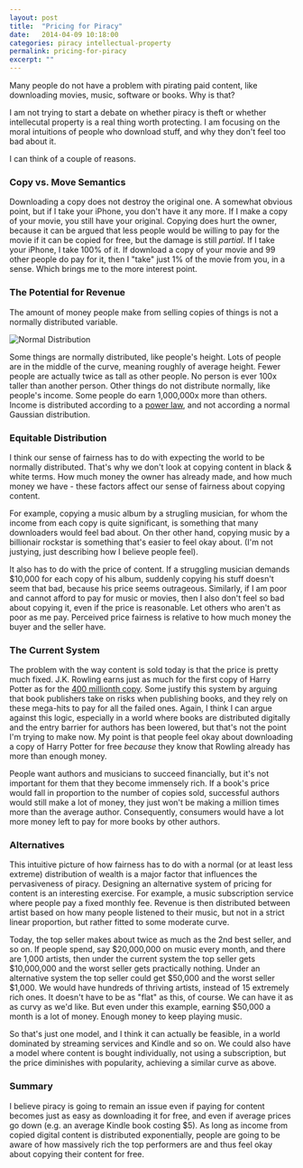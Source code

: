 ```yaml
---
layout: post
title:  "Pricing for Piracy"
date:   2014-04-09 10:18:00
categories: piracy intellectual-property
permalink: pricing-for-piracy
excerpt: ""
---
```

Many people do not have a problem with pirating paid content, like downloading movies, music, software or books. Why is that? 

I am not trying to start a debate on whether piracy is theft or whether intellecutal property is a real thing worth protecting. I am focusing on the moral intuitions of people who download stuff, and why they don't feel too bad about it.

I can think of a couple of reasons.

### Copy vs. Move Semantics

Downloading a copy does not destroy the original one. A somewhat obvious point, but if I take your iPhone, you don't have it any more. If I make a copy of your movie, you still have your original. Copying does hurt the owner, because it can be argued that less people would be willing to pay for the movie if it can be copied for free, but the damage is still *partial*. If I take your iPhone, I take 100% of it. If download a copy of your movie and 99 other people do pay for it, then I "take" just 1% of the movie from you, in a sense. Which brings me to the more interest point.

### The Potential for Revenue

The amount of money people make from selling copies of things is not a normally distributed variable. 

![Normal Distribution](https://s3.amazonaws.com/gigantt_pub_imgs/2014/04/1397593407.png)

Some things are normally distributed, like people's height. Lots of people are in the middle of the curve, meaning roughly of average height. Fewer people are actually twice as tall as other people. No person is ever 100x taller than another person. Other things do not distribute normally, like people's income. Some people do earn 1,000,000x more than others. Income is distributed according to a [power law](http://en.wikipedia.org/wiki/Power_law), and not according a normal Gaussian distribution.

### Equitable Distribution
I think our sense of fairness has to do with expecting the world to be normally distributed. That's why we don't look at copying content in black & white terms. How much money the owner has already made, and how much money we have - these factors affect our sense of fairness about copying content.

For example, copying a music album by a strugling musician, for whom the income from each copy is quite significant, is something that many downloaders would feel bad about. On ther other hand, copying music by a billionair rockstar is something that's easier to feel okay about. (I'm not justying, just describing how I believe people feel).

It also has to do with the price of content. If a struggling musician demands $10,000 for each copy of his album, suddenly copying his stuff doesn't seem that bad, because his price seems outrageous. Similarly, if I am poor and cannot afford to pay for music or movies, then I also don't feel so bad about copying it, even if the price is reasonable. Let others who aren't as poor as me pay. Perceived price fairness is relative to how much money the buyer and the seller have.

### The Current System

The problem with the way content is sold today is that the price is pretty much fixed. J.K. Rowling earns just as much for the first copy of Harry Potter as for the [400 millionth copy](http://en.wikipedia.org/wiki/Harry_Potter#Commercial_success). Some justify this system by arguing that book publishers take on risks when publishing books, and they rely on these mega-hits to pay for all the failed ones. Again, I think I can argue against this logic, especially in a world where books are distributed digitally and the entry barrier for authors has been lowered, but that's not the point I'm trying to make now. My point is that people feel okay about downloading a copy of Harry Potter for free *because* they know that Rowling already has more than enough money.

People want authors and musicians to succeed financially, but it's not important for them that they become immensely rich. If a book's price would fall in proportion to the number of copies sold, successful authors would still make a lot of money, they just won't be making a million times more than the average author. Consequently, consumers would have a lot more money left to pay for more books by other authors. 

### Alternatives

This intuitive picture of how fairness has to do with a normal (or at least less extreme) distribution of wealth is a major factor that influences the pervasiveness of piracy. Designing an alternative system of pricing for content is an interesting exercise. For example, a music subscription service where people pay a fixed monthly fee. Revenue is then distributed between artist based on how many people listened to their music, but not in a strict linear proportion, but rather fitted to some moderate curve. 

Today, the top seller makes about twice as much as the 2nd best seller, and so on. If people spend, say $20,000,000 on music every month, and there are 1,000 artists, then under the current system the top seller gets $10,000,000 and the worst seller gets practically nothing. Under an alternative system the top seller could get $50,000 and the worst seller $1,000. We would have hundreds of thriving artists, instead of 15 extremely rich ones. It doesn't have to be as "flat" as this, of course. We can have it as as curvy as we'd like. But even under this example, earning $50,000 a month is a lot of money. Enough money to keep playing music.

So that's just one model, and I think it can actually be feasible, in a world dominated by streaming services and Kindle and so on. We could also have a model where content is bought individually, not using a subscription, but the price diminishes with popularity, achieving a similar curve as above.

### Summary

I believe piracy is going to remain an issue even if paying for content becomes just as easy as downloading it for free, and even if average prices go down (e.g. an average Kindle book costing $5). As long as income from copied digital content is distributed exponentially, people are going to be aware of how massively rich the top performers are and thus feel okay about copying their content for free.